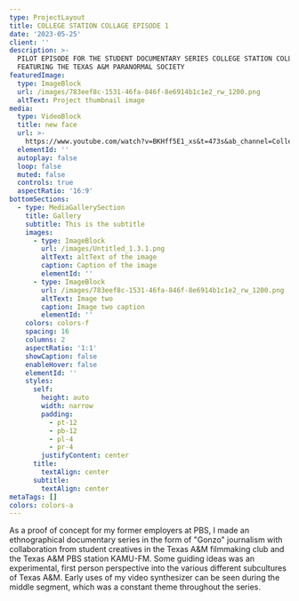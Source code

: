```yaml
---
type: ProjectLayout
title: COLLEGE STATION COLLAGE EPISODE 1
date: '2023-05-25'
client: ''
description: >-
  PILOT EPISODE FOR THE STUDENT DOCUMENTARY SERIES COLLEGE STATION COLLAGE.
  FEATURING THE TEXAS A&M PARANORMAL SOCIETY
featuredImage:
  type: ImageBlock
  url: /images/783eef8c-1531-46fa-846f-8e6914b1c1e2_rw_1200.png
  altText: Project thumbnail image
media:
  type: VideoBlock
  title: new face
  url: >-
    https://www.youtube.com/watch?v=BKHff5E1_xs&t=473s&ab_channel=CollegeStationCollage
  elementId: ''
  autoplay: false
  loop: false
  muted: false
  controls: true
  aspectRatio: '16:9'
bottomSections:
  - type: MediaGallerySection
    title: Gallery
    subtitle: This is the subtitle
    images:
      - type: ImageBlock
        url: /images/Untitled_1.3.1.png
        altText: altText of the image
        caption: Caption of the image
        elementId: ''
      - type: ImageBlock
        url: /images/783eef8c-1531-46fa-846f-8e6914b1c1e2_rw_1200.png
        altText: Image two
        caption: Image two caption
        elementId: ''
    colors: colors-f
    spacing: 16
    columns: 2
    aspectRatio: '1:1'
    showCaption: false
    enableHover: false
    elementId: ''
    styles:
      self:
        height: auto
        width: narrow
        padding:
          - pt-12
          - pb-12
          - pl-4
          - pr-4
        justifyContent: center
      title:
        textAlign: center
      subtitle:
        textAlign: center
metaTags: []
colors: colors-a
---
```

As a proof of concept for my former employers at PBS, I made an ethnographical documentary series in the form of "Gonzo" journalism with collaboration from student creatives in the Texas A\&M filmmaking club and the Texas A\&M PBS station KAMU-FM. Some guiding ideas was an experimental, first person perspective into the various different subcultures of Texas A\&M. Early uses of my video synthesizer can be seen during the middle segment, which was a constant theme throughout the series.
